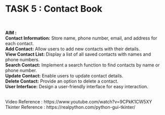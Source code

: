 # TASK 5 : Contact Book
<br>
<p><b>AIM :</b><br>
<b>Contact Information:</b> Store name, phone number, email, and address for each contact.<br>
<b>Add Contact:</b> Allow users to add new contacts with their details.<br>
<b>View Contact List:</b> Display a list of all saved contacts with names and phone numbers.<br>
<b>Search Contact:</b> Implement a search function to find contacts by name or phone number.<br>
<b>Update Contact:</b> Enable users to update contact details.<br>
<b>Delete Contact:</b> Provide an option to delete a contact.<br>
<b>User Interface:</b> Design a user-friendly interface for easy interaction.<br></p> 
<br>
Video Reference : https://www.youtube.com/watch?v=9CPkK1CW5XY<br>
Tkinter Reference : https://realpython.com/python-gui-tkinter/
